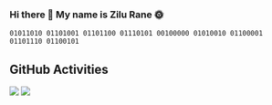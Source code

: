 ### Hi there 👋 My name is Zilu Rane :sun_with_face:
```
01011010 01101001 01101100 01110101 00100000 01010010 01100001 01101110 01100101
```

## GitHub Activities

<div>
<img src="https://github-readme-stats.vercel.app/api?username=zilurrane&theme=algolia&show_icons=true&count_private=true" />

<img src="https://github-readme-stats.vercel.app/api/top-langs/?username=zilurrane&theme=algolia&show_icons=true&count_private=true" />
</div>
